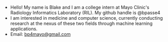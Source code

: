 - Hello! My name is Blake and I am a college intern at Mayo Clinic's Radiology Informatics Laboratory (RIL). My github handle is @bpasse4
- I am interested in medicine and computer science, currently conducting research at the nexus of these two fields through machine learning applications. 
- Email: bp4mayo@gmail.com
